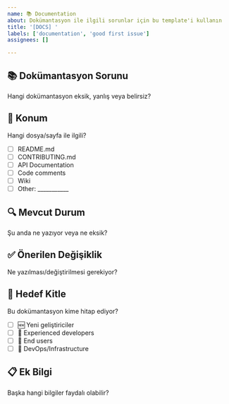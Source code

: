 ```yaml
---
name: 📚 Documentation
about: Dokümantasyon ile ilgili sorunlar için bu template'i kullanın
title: '[DOCS] '
labels: ['documentation', 'good first issue']
assignees: []

---
```


## 📚 Dokümantasyon Sorunu
Hangi dokümantasyon eksik, yanlış veya belirsiz?

## 📍 Konum
Hangi dosya/sayfa ile ilgili?

- [ ] README.md
- [ ] CONTRIBUTING.md
- [ ] API Documentation
- [ ] Code comments
- [ ] Wiki
- [ ] Other: ___________

## 🔍 Mevcut Durum
Şu anda ne yazıyor veya ne eksik?

## ✅ Önerilen Değişiklik
Ne yazılması/değiştirilmesi gerekiyor?

## 👥 Hedef Kitle
Bu dokümantasyon kime hitap ediyor?

- [ ] 🆕 Yeni geliştiriciler
- [ ] 🔧 Experienced developers  
- [ ] 👤 End users
- [ ] 🏢 DevOps/Infrastructure

## 📋 Ek Bilgi
Başka hangi bilgiler faydalı olabilir?
